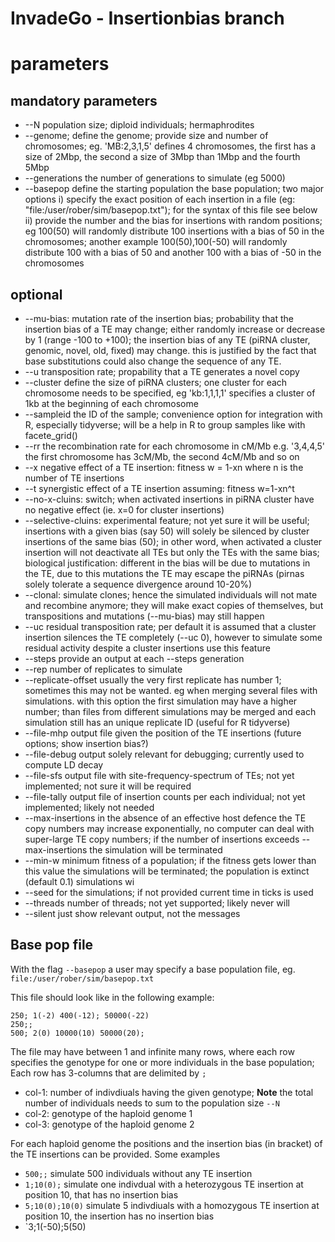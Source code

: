 InvadeGo - Insertionbias branch
================


# parameters

## mandatory parameters

* --N population size; diploid individuals; hermaphrodites
* --genome; define the genome; provide size and number of chromosomes; eg. 'MB:2,3,1,5' defines 4 chromosomes, the first has a size of 2Mbp, the second a size of 3Mbp than 1Mbp and the fourth 5Mbp
* --generations the number of generations to simulate (eg 5000)
* --basepop define the starting population the base population; two major options i) specify the exact position of each insertion in a file (eg: "file:/user/rober/sim/basepop.txt"); for the syntax of this file see below ii) provide the number and the bias for insertions with random positions; eg 100(50) will randomly distribute 100 insertions with a bias of 50 in the chromosomes; another example 100(50),100(-50) will randomly distribute 100 with a bias of 50 and another 100 with a bias of -50 in the chromosomes




## optional
* --mu-bias: mutation rate of the insertion bias; probability that the insertion bias of a TE may change; either randomly increase or decrease by 1 (range -100 to +100); the insertion bias of any TE (piRNA cluster, genomic, novel, old, fixed) may change. this is justified by the fact that base substitutions could also change the sequence of any TE.
* --u transposition rate; propability that a TE generates a novel copy
* --cluster define the size of piRNA clusters; one cluster for each chromosome needs to be specified, eg 'kb:1,1,1,1' specifies a cluster of 1kb at the beginning of each chromosome
* --sampleid the ID of the sample; convenience option for integration with R, especially tidyverse; will be a help in R to group samples like with facete_grid()
* --rr the recombination rate for each chromosome in cM/Mb  e.g. '3,4,4,5' the first chromosome has 3cM/Mb, the second 4cM/Mb and so on
* --x negative effect of a TE insertion: fitness w = 1-xn where n is the number of TE insertions
* --t synergistic effect of a TE insertion assuming: fitness w=1-xn^t 
* --no-x-cluins: switch; when activated insertions in piRNA cluster have no negative effect (ie. x=0 for cluster insertions)
* --selective-cluins: experimental feature; not yet sure it will be useful; insertions with a given bias (say 50) will solely be silenced by cluster insertions of the same bias (50); in other word, when activated a cluster insertion will not deactivate all TEs but only the TEs with the same bias; biological justification: different in the bias will be due to mutations in the TE, due to this mutations the TE may escape the piRNAs (pirnas solely tolerate a sequence divergence around 10-20%)
* --clonal: simulate clones; hence the simulated individuals will not mate and recombine anymore; they will make exact copies of themselves, but transpositions and mutations (--mu-bias) may still happen
* --uc residual transposition rate; per default it is assumed that a cluster insertion silences the TE completely (--uc 0), however to simulate some residual activity despite a cluster insertions use this feature
* --steps provide an output at each --steps generation
* --rep number of replicates to simulate
* --replicate-offset usually the very first replicate has number 1; sometimes this may not be wanted. eg when merging several files with simulations. with this option the first simulation may have a higher number; than files from different simulations may be merged and each simulation still has an unique replicate ID (useful for R tidyverse)
* --file-mhp output file given the position of the TE insertions (future options; show insertion bias?)
* --file-debug output solely relevant for debugging; currently used to compute LD decay
* --file-sfs output file with site-frequency-spectrum of TEs; not yet implemented; not sure it will be required
* --file-tally output file of insertion counts per each individual; not yet implemented; likely not needed
* --max-insertions in the absence of an effective host defence the TE copy numbers may increase exponentially, no computer can deal with super-large TE copy numbers; if the number of insertions exceeds --max-insertions the simulation will be terminated
* --min-w minimum fitness of a population; if the fitness gets lower than this value the simulations will be terminated; the population is extinct (default 0.1)
 simulations wi
* --seed for the simulations; if not provided current time in ticks is used
* --threads number of threads; not yet supported; likely never will
* --silent just show relevant output, not the messages

## Base pop file
With the flag `--basepop` a user may specify a base population file, eg. `file:/user/rober/sim/basepop.txt`

This file should look like in the following example:

```
250; 1(-2) 400(-12); 50000(-22)
250;;
500; 2(0) 10000(10) 50000(20);
```

The file may have between 1 and infinite many rows, where each row specifies the genotype for one or more individuals in the base population;
Each row has 3-columns that are delimited by `;`

* col-1: number of indivdiuals having the given genotype; **Note** the total number of individuals needs to sum to the population size `--N`
* col-2: genotype of the haploid genome 1
* col-3: genotype of the haploid genome 2

For each haploid genome the positions and the insertion bias (in bracket) of the TE insertions can be provided.
Some examples
* `500;;` simulate 500 individuals without any TE insertion
* `1;10(0);` simulate one indivdual with a heterozygous TE insertion at position 10, that has no insertion bias
* `5;10(0);10(0)` simulate 5 indivdiuals with a homozygous TE insertion at position 10, the insertion has no insertion bias
* `3;1(-50);5(50)
